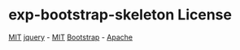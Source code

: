 exp-bootstrap-skeleton License
===

[MIT](http://opensource.org/licenses/MIT)
[jquery](https://jquery.org) - [MIT](http://opensource.org/licenses/MIT)
[Bootstrap](http://getbootstrap.com) - [Apache](http://www.apache.org/licenses/LICENSE-2.0)
